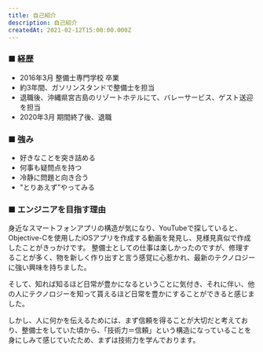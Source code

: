 ```yaml
---
title: 自己紹介
description: 自己紹介
createdAt: 2021-02-12T15:00:00.000Z
---
```


### ■ 経歴
- 2016年3月 整備士専門学校 卒業
- 約3年間、ガソリンスタンドで整備士を担当
- 退職後、沖縄県宮古島のリゾートホテルにて、バレーサービス、ゲスト送迎を担当
- 2020年3月 期間終了後、退職

### ■ 強み
- 好きなことを突き詰める
- 何事も疑問点を持つ
- 冷静に問題と向き合う
- "とりあえず"やってみる

### ■ エンジニアを目指す理由
身近なスマートフォンアプリの構造が気になり、YouTubeで探していると、Objective-Cを使用したiOSアプリを作成する動画を発見し、見様見真似で作成したことがきっかけです。
整備士としての仕事は楽しかったのですが、修理することが多く、物を新しく作り出すと言う感覚に心惹かれ、最新のテクノロジーに強い興味を持ちました。

そして、知れば知るほど日常が豊かになるということに気付き、それに伴い、他の人にテクノロジーを知って貰えるほど日常を豊かにすることができると感じました。

しかし、人に何かを伝えるためには、まず信頼を得ることが大切だと考えており、整備士をしていた頃から、「技術力＝信頼」という構造になっていることを身にしみて感じていたため、まずは技術力を学んでおります。
